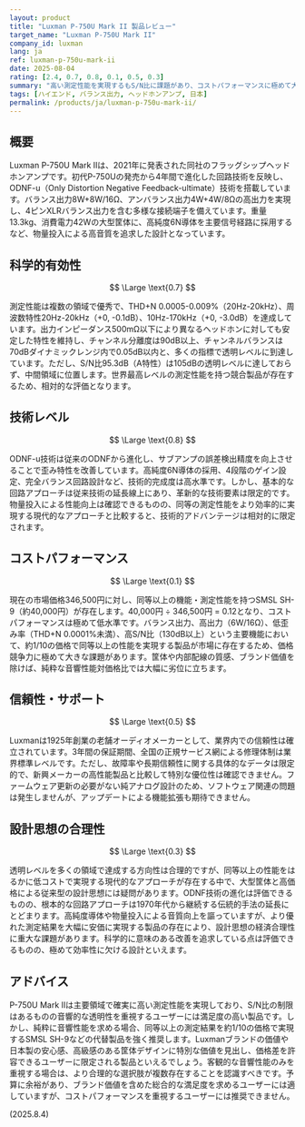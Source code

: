 ```yaml
---
layout: product
title: "Luxman P-750U Mark II 製品レビュー"
target_name: "Luxman P-750U Mark II"
company_id: luxman
lang: ja
ref: luxman-p-750u-mark-ii
date: 2025-08-04
rating: [2.4, 0.7, 0.8, 0.1, 0.5, 0.3]
summary: "高い測定性能を実現するもS/N比に課題があり、コストパフォーマンスに極めて大きな課題を抱えるハイエンドヘッドホンアンプ"
tags: [ハイエンド, バランス出力, ヘッドホンアンプ, 日本]
permalink: /products/ja/luxman-p-750u-mark-ii/
---
```

## 概要

Luxman P-750U Mark IIは、2021年に発表された同社のフラッグシップヘッドホンアンプです。初代P-750Uの発売から4年間で進化した回路技術を反映し、ODNF-u（Only Distortion Negative Feedback-ultimate）技術を搭載しています。バランス出力8W+8W/16Ω、アンバランス出力4W+4W/8Ωの高出力を実現し、4ピンXLRバランス出力を含む多様な接続端子を備えています。重量13.3kg、消費電力42Wの大型筐体に、高純度6N導体を主要信号経路に採用するなど、物量投入による高音質を追求した設計となっています。

## 科学的有効性

$$ \Large \text{0.7} $$

測定性能は複数の領域で優秀で、THD+N 0.0005-0.009%（20Hz-20kHz）、周波数特性20Hz-20kHz（+0, -0.1dB）、10Hz-170kHz（+0, -3.0dB）を達成しています。出力インピーダンス500mΩ以下により異なるヘッドホンに対しても安定した特性を維持し、チャンネル分離度は90dB以上、チャンネルバランスは70dBダイナミックレンジ内で0.05dB以内と、多くの指標で透明レベルに到達しています。ただし、S/N比95.3dB（A特性）は105dBの透明レベルに達しておらず、中間領域に位置します。世界最高レベルの測定性能を持つ競合製品が存在するため、相対的な評価となります。

## 技術レベル

$$ \Large \text{0.8} $$

ODNF-u技術は従来のODNFから進化し、サブアンプの誤差検出精度を向上させることで歪み特性を改善しています。高純度6N導体の採用、4段階のゲイン設定、完全バランス回路設計など、技術的完成度は高水準です。しかし、基本的な回路アプローチは従来技術の延長線上にあり、革新的な技術要素は限定的です。物量投入による性能向上は確認できるものの、同等の測定性能をより効率的に実現する現代的なアプローチと比較すると、技術的アドバンテージは相対的に限定されます。

## コストパフォーマンス

$$ \Large \text{0.1} $$

現在の市場価格346,500円に対し、同等以上の機能・測定性能を持つSMSL SH-9（約40,000円）が存在します。40,000円 ÷ 346,500円 = 0.12となり、コストパフォーマンスは極めて低水準です。バランス出力、高出力（6W/16Ω）、低歪み率（THD+N 0.0001%未満）、高S/N比（130dB以上）という主要機能において、約1/10の価格で同等以上の性能を実現する製品が市場に存在するため、価格競争力に極めて大きな課題があります。筐体や内部配線の質感、ブランド価値を除けば、純粋な音響性能対価格比では大幅に劣位に立ちます。

## 信頼性・サポート

$$ \Large \text{0.5} $$

Luxmanは1925年創業の老舗オーディオメーカーとして、業界内での信頼性は確立されています。3年間の保証期間、全国の正規サービス網による修理体制は業界標準レベルです。ただし、故障率や長期信頼性に関する具体的なデータは限定的で、新興メーカーの高性能製品と比較して特別な優位性は確認できません。ファームウェア更新の必要がない純アナログ設計のため、ソフトウェア関連の問題は発生しませんが、アップデートによる機能拡張も期待できません。

## 設計思想の合理性

$$ \Large \text{0.3} $$

透明レベルを多くの領域で達成する方向性は合理的ですが、同等以上の性能をはるかに低コストで実現する現代的なアプローチが存在する中で、大型筐体と高価格による従来型の設計思想には疑問があります。ODNF技術の進化は評価できるものの、根本的な回路アプローチは1970年代から継続する伝統的手法の延長にとどまります。高純度導体や物量投入による音質向上を謳っていますが、より優れた測定結果を大幅に安価に実現する製品の存在により、設計思想の経済合理性に重大な課題があります。科学的に意味のある改善を追求している点は評価できるものの、極めて効率性に欠ける設計といえます。

## アドバイス

P-750U Mark IIは主要領域で確実に高い測定性能を実現しており、S/N比の制限はあるものの音響的な透明性を重視するユーザーには満足度の高い製品です。しかし、純粋に音響性能を求める場合、同等以上の測定結果を約1/10の価格で実現するSMSL SH-9などの代替製品を強く推奨します。Luxmanブランドの価値や日本製の安心感、高級感のある筐体デザインに特別な価値を見出し、価格差を許容できるユーザーに限定される製品といえるでしょう。客観的な音響性能のみを重視する場合は、より合理的な選択肢が複数存在することを認識すべきです。予算に余裕があり、ブランド価値を含めた総合的な満足度を求めるユーザーには適していますが、コストパフォーマンスを重視するユーザーには推奨できません。

(2025.8.4)

